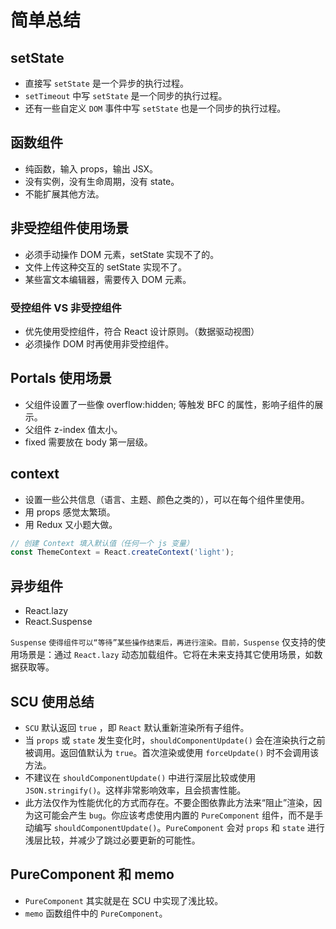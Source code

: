 # 简单总结

## setState

- 直接写 `setState` 是一个异步的执行过程。
- `setTimeout` 中写 `setState` 是一个同步的执行过程。
- 还有一些自定义 `DOM` 事件中写 `setState` 也是一个同步的执行过程。

## 函数组件

- 纯函数，输入 props，输出 JSX。
- 没有实例，没有生命周期，没有 state。
- 不能扩展其他方法。

## 非受控组件使用场景

- 必须手动操作 DOM 元素，setState 实现不了的。
- 文件上传这种交互的 setState 实现不了。
- 某些富文本编辑器，需要传入 DOM 元素。

### 受控组件 VS 非受控组件

- 优先使用受控组件，符合 React 设计原则。（数据驱动视图）
- 必须操作 DOM 时再使用非受控组件。

## Portals 使用场景

- 父组件设置了一些像 overflow:hidden; 等触发 BFC 的属性，影响子组件的展示。
- 父组件 z-index 值太小。
- fixed 需要放在 body 第一层级。

## context

- 设置一些公共信息（语言、主题、颜色之类的），可以在每个组件里使用。
- 用 props 感觉太繁琐。
- 用 Redux 又小题大做。

```js
// 创建 Context 填入默认值（任何一个 js 变量）
const ThemeContext = React.createContext('light');
```

## 异步组件

- React.lazy
- React.Suspense

`Suspense` `使得组件可以“等待”某些操作结束后，再进行渲染。目前，Suspense` 仅支持的使用场景是：通过 `React.lazy` 动态加载组件。它将在未来支持其它使用场景，如数据获取等。

## SCU 使用总结

- `SCU` 默认返回 `true` ，即 `React` 默认重新渲染所有子组件。
- 当 `props` 或 `state` 发生变化时，`shouldComponentUpdate()` 会在渲染执行之前被调用。返回值默认为 `true`。首次渲染或使用 `forceUpdate()` 时不会调用该方法。
- 不建议在 `shouldComponentUpdate()` 中进行深层比较或使用 `JSON.stringify()`。这样非常影响效率，且会损害性能。
- 此方法仅作为性能优化的方式而存在。不要企图依靠此方法来“阻止”渲染，因为这可能会产生 `bug`。你应该考虑使用内置的 `PureComponent` 组件，而不是手动编写 `shouldComponentUpdate()`。`PureComponent` 会对 `props` 和 `state` 进行浅层比较，并减少了跳过必要更新的可能性。

## PureComponent 和 memo

- `PureComponent` 其实就是在 SCU 中实现了浅比较。
- `memo` 函数组件中的 `PureComponent`。

